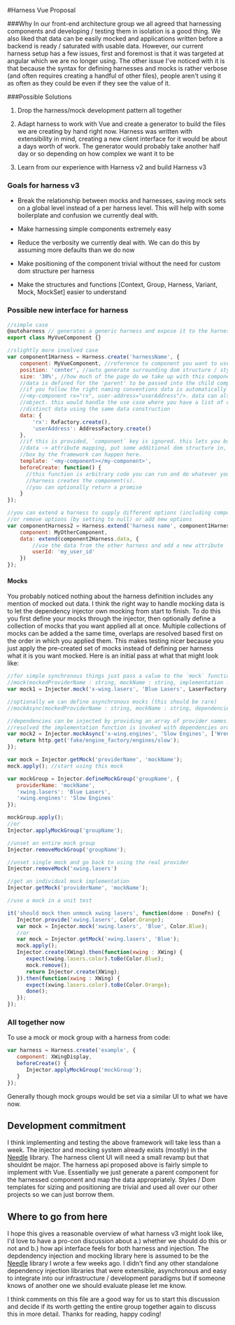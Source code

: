 #Harness Vue Proposal

###Why
In our front-end architecture group we all agreed that harnessing components and developing / testing them in isolation is a good thing.
We also liked that data can be easily mocked and applications written before a backend is ready / saturated with usable data.
However, our current harness setup has a few issues, first and foremost is that it was targeted at angular
which we are no longer using. The other issue I've noticed with it is that because the syntax for defining harnesses and mocks is rather verbose
(and often requires creating a handful of other files), people aren't using it as often as they could be even if they see the value of it. 

###Possible Solutions

1. Drop the harness/mock development pattern all together

2. Adapt harness to work with Vue and create a generator to build the files we are creating by hand right now. 
   Harness was written with extensibility in mind, creating a new client interface for it would be about a days worth of work.
   The generator would probably take another half day or so depending on how complex we want it to be
   
3. Learn from our experience with Harness v2 and build Harness v3 

### Goals for harness v3

- Break the relationship between mocks and harnesses, saving mock sets on a global level instead of a per harness level.
This will help with some boilerplate and confusion we currently deal with.

- Make harnessing simple components extremely easy

- Reduce the verbosity we currently deal with. We can do this by assuming more defaults than we do now

- Make positioning of the component trivial without the need for custom dom structure per harness

- Make the structures and functions [Context, Group, Harness, Variant, Mock, MockSet] easier to understand

### Possible new interface for harness
```javascript
//simple case
@autoharness // generates a generic harness and expose it to the harness client. no-op in production
export class MyVueComponent {}

//slightly more involved case
var component1Harness = Harness.create('harnessName', {
    component: MyVueComponent, //reference to component you want to use, ignored if `template` option is provided
    position: 'center', //auto generate surrounding dom structure / styles to horizontally center 
    size: '30%', //how much of the page do we take up with this component, essentially defining parent bounds
    //data is defined for the 'parent' to be passed into the child component.
    //if you follow the right naming conventions data is automatically linked into dom attributes for you
    //<my-component rx="rx", user-address="userAddress"/>. data can also be a function that returns a data 
    //object. this would handle the use case where you have a list of components each taking their own 
    //distinct data using the same data construction
    data: {
        'rx': RxFactory.create(),
        'userAddress': AddressFactory.create()
    },
    //if this is provided, `component` key is ignored. this lets you build a harness for nested componenets, do your own
    //data -> attribute mapping, put some additional dom structure in, whatever you want that isnt provided out of the 
    //box by the framework can happen here.
    template: '<my-component></my-component>',
    beforeCreate: function() {
      //this function is arbitrary code you can run and do whatever you like before the
      //harness creates the component(s).
      //you can optionally return a promise
    }
});

//you can extend a harness to supply different options (including components) 
//or remove options (by setting to null) or add new options
var componentHarness2 = Harness.extend('harness name', component1Harness, {
    component: MyOtherComponent,
    data: extend(component2Harness.data, {
        //use the data from the other harness and add a new attribute
        userId: 'my_user_id'
    })
});

```

#### Mocks
You probably noticed nothing about the harness definition includes any mention of mocked out data. I think the right way
to handle mocking data is to let the dependency injector own mocking from start to finish. To do this you first define your mocks through the injector, then optionally define a collection of mocks that you want applied all at once.
Multiple collections of mocks can be added a the same time, overlaps are resolved based first on the order in which you
applied them. This makes testing nicer because you just apply the pre-created set of mocks instead of defining per harness what it is you want mocked. Here is an initial pass at what that might look like:

```javascript
//for simple synchronous things just pass a value to the `mock` function
//mock(mockedProviderName : string, mockName : string, implementation : any) => any
var mock1 = Injector.mock('x-wing.lasers', 'Blue Lasers', LaserFactory.create('blue'));

//optionally we can define asynchronous mocks (this should be rare)
//mockAsync(mockedProviderName : string, mockName : string, dependencies: Array<string>, implementation : any) => any

//dependencies can be injected by providing an array of provider names. Once all depdencies have been
//resolved the implementation function is invoked with dependencies ordinally defined.
var mock2 = Injector.mockAsync('x-wing.engines', 'Slow Engines', ['Wrench', 'Screw'], function(wrench : Wrench, screw : Screw) {
   return http.get('fake/engine_factory/engines/slow');
});

var mock = Injector.getMock('providerName', 'mockName');
mock.apply(); //start using this mock

var mockGroup = Injector.defineMockGroup('groupName', {
   providerName: 'mockName',
   'xwing.lasers': 'Blue Lasers',
   'xwing.engines': 'Slow Engines'
});

mockGroup.apply(); 
//or
Injector.applyMockGroup('groupName');

//unset an entire mock group
Injector.removeMockGroup('groupName');

//unset single mock and go back to using the real provider
Injector.removeMock('xwing.lasers')

//get an individual mock implementation
Injector.getMock('providerName', 'mockName');

//use a mock in a unit test

it('should mock then unmock xwing lasers', function(done : DoneFn) {
   Injector.provide('xwing.lasers', Color.Orange);
   var mock = Injector.mock('xwing.lasers', 'Blue', Color.Blue);
   //or
   var mock = Injector.getMock('xwing.lasers', 'Blue');
   mock.apply();
   Injector.create(XWing).then(function(xwing : XWing) {
      expect(xwing.lasers.color).toBe(Color.Blue);
      mock.remove();
      return Injector.create(XWing);
   }).then(function(xwing : XWing) {
      expect(xwing.lasers.color).toBe(Color.Orange);
      done();
   });
});
```

### All together now

To use a mock or mock group with a harness from code:

```javascript
var harness = Harness.create('example', {
   component: XWingDisplay,
   beforeCreate() {
      Injector.applyMockGroup('mockGroup');
   }
});
```

Generally though mock groups would be set via a similar UI to what we have now.

## Development commitment
I think implementing and testing the above framework will take less than a week. The injector and mocking system already exists (mostly) in the [Needle](https://github.com/weichx/Needle) library. The harness client UI will need a small revamp but that shouldnt be major. The harness api proposed above is fairly simple to implement with Vue. Essentially we just generate a parent component for the harnessed component and map the data appropriately. Styles / Dom templates for sizing and positioning are trivial and used all over our other projects so we can just borrow them.

## Where to go from here
I hope this gives a reasonable overview of what harness v3 might look like, I'd love to have a pro-con discussion about a.) whether we should do this or not and b.) how api interface feels for both harness and injection. The depdendency injection and mocking library here is assumed to be the [Needle](https://github.com/weichx/Needle) library I wrote a few weeks ago. I didn't find any other standalone dependency injection libraries that were extensible, asynchronous and easy to integrate into our infrastructure / development paradigms but if someone knows of another one we should evaluate please let me know.

I think comments on this file are a good way for us to start this discussion and decide if its worth getting the entire group together again to discuss this in more detail. Thanks for reading, happy coding!
